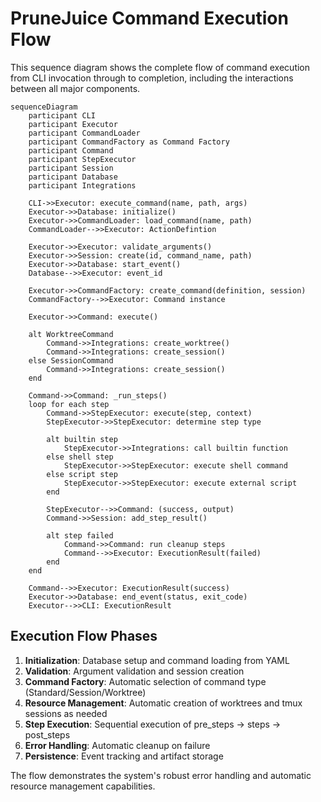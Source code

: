 # PruneJuice Command Execution Flow

This sequence diagram shows the complete flow of command execution from CLI invocation through to completion, including the interactions between all major components.

```mermaid
sequenceDiagram
    participant CLI
    participant Executor
    participant CommandLoader
    participant CommandFactory as Command Factory
    participant Command
    participant StepExecutor
    participant Session
    participant Database
    participant Integrations
    
    CLI->>Executor: execute_command(name, path, args)
    Executor->>Database: initialize()
    Executor->>CommandLoader: load_command(name, path)
    CommandLoader-->>Executor: ActionDefintion
    
    Executor->>Executor: validate_arguments()
    Executor->>Session: create(id, command_name, path)
    Executor->>Database: start_event()
    Database-->>Executor: event_id
    
    Executor->>CommandFactory: create_command(definition, session)
    CommandFactory-->>Executor: Command instance
    
    Executor->>Command: execute()
    
    alt WorktreeCommand
        Command->>Integrations: create_worktree()
        Command->>Integrations: create_session()
    else SessionCommand
        Command->>Integrations: create_session()
    end
    
    Command->>Command: _run_steps()
    loop for each step
        Command->>StepExecutor: execute(step, context)
        StepExecutor->>StepExecutor: determine step type
        
        alt builtin step
            StepExecutor->>Integrations: call builtin function
        else shell step
            StepExecutor->>StepExecutor: execute shell command
        else script step
            StepExecutor->>StepExecutor: execute external script
        end
        
        StepExecutor-->>Command: (success, output)
        Command->>Session: add_step_result()
        
        alt step failed
            Command->>Command: run cleanup steps
            Command-->>Executor: ExecutionResult(failed)
        end
    end
    
    Command-->>Executor: ExecutionResult(success)
    Executor->>Database: end_event(status, exit_code)
    Executor-->>CLI: ExecutionResult
```

## Execution Flow Phases

1. **Initialization**: Database setup and command loading from YAML
2. **Validation**: Argument validation and session creation
3. **Command Factory**: Automatic selection of command type (Standard/Session/Worktree)
4. **Resource Management**: Automatic creation of worktrees and tmux sessions as needed
5. **Step Execution**: Sequential execution of pre_steps → steps → post_steps
6. **Error Handling**: Automatic cleanup on failure
7. **Persistence**: Event tracking and artifact storage

The flow demonstrates the system's robust error handling and automatic resource management capabilities.